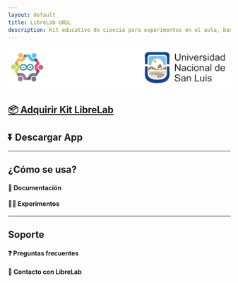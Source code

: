 ```yaml
---
layout: default
title: LibreLab UNSL
description: Kit educativo de ciencia para experimentos en el aula, basado en Arduino.
---
```


![asd](/assets/img/logo.png)

## [📦️ Adquirir Kit LibreLab](Adquirir)

## ⏬ Descargar App

---


## ¿Cómo se usa?

#### 🚀 Documentación

#### 🧑‍🔬 Experimentos

---


## Soporte

#### ❓️ Preguntas frecuentes

#### 💬 Contacto con LibreLab

